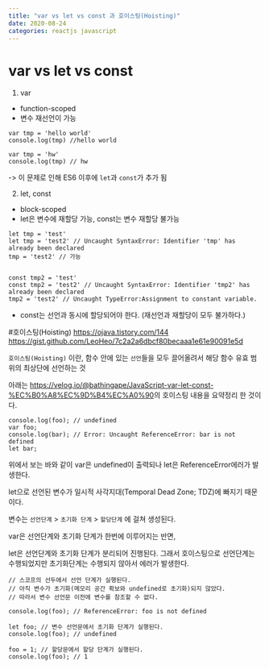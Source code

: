 ```yaml
---
title: "var vs let vs const 과 호이스팅(Hoisting)"
date: 2020-08-24 
categories: reactjs javascript 
---
```


# var vs let vs const
1. var 
- function-scoped 
- 변수 재선언이 가능
```
var tmp = 'hello world'
console.log(tmp) //hello world

var tmp = 'hw'
console.log(tmp) // hw
```
-> 이 문제로 인해 ES6 이후에 `let`과 `const`가 추가 됨

2. let, const 
- block-scoped
- let은 변수에 재할당 가능, const는 변수 재할당 불가능
```
let tmp = 'test'
let tmp = 'test2' // Uncaught SyntaxError: Identifier 'tmp' has already been declared
tmp = 'test2' // 가능 


const tmp2 = 'test'
const tmp2 = 'test2' // Uncaught SyntaxError: Identifier 'tmp2' has already been declared
tmp2 = 'test2' // Uncaught TypeError:Assignment to constant variable.

```
- const는 선언과 동시에 할당되어야 한다. (재선언과 재할당이 모두 불가하다.) 

#호이스팅(Hoisting) 
<https://ojava.tistory.com/144>
<https://gist.github.com/LeoHeo/7c2a2a6dbcf80becaaa1e61e90091e5d>

`호이스팅(Hoisting)` 이란, 함수 안에 있는 `선언`들을 모두 끌어올려서 해당 함수 유효 범위의 최상단에 선언하는 것 

아래는 <https://velog.io/@bathingape/JavaScript-var-let-const-%EC%B0%A8%EC%9D%B4%EC%A0%90>의 호이스팅 내용을 요약정리 한 것이다. 


```
console.log(foo); // undefined
var foo;
console.log(bar); // Error: Uncaught ReferenceError: bar is not defined
let bar;
```
위에서 보는 바와 같이 var은 undefined이 출력되나 let은 ReferenceError에러가 발생한다. 

let으로 선언된 변수가 일시적 사각지대(Temporal Dead Zone; TDZ)에 빠지기 때문이다. 

변수는 `선언단계` > `초기화 단계` > `할당단계` 에 걸쳐 생성된다. 

var은 선언단계와 초기화 단계가 한번에 이루어지는 반면,

let은 선언단계와 초기화 단계가 분리되어 진행된다. 그래서 호이스팅으로 선언단계는 수행되었지만 초기화단계는 수행되지 않아서 에러가 발생한다. 

```
// 스코프의 선두에서 선언 단계가 실행된다.
// 아직 변수가 초기화(메모리 공간 확보와 undefined로 초기화)되지 않았다.
// 따라서 변수 선언문 이전에 변수를 참조할 수 없다.

console.log(foo); // ReferenceError: foo is not defined

let foo; // 변수 선언문에서 초기화 단계가 실행된다.
console.log(foo); // undefined

foo = 1; // 할당문에서 할당 단계가 실행된다.
console.log(foo); // 1
```




